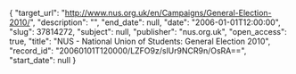 {
  "target_url": "http://www.nus.org.uk/en/Campaigns/General-Election-2010/", 
  "description": "", 
  "end_date": null, 
  "date": "2006-01-01T12:00:00", 
  "slug": 37814272, 
  "subject": null, 
  "publisher": "nus.org.uk", 
  "open_access": true, 
  "title": "NUS - National Union of Students: General Election 2010", 
  "record_id": "20060101T120000/LZFO9z/slUr9NCR9n/OsRA==", 
  "start_date": null
}

